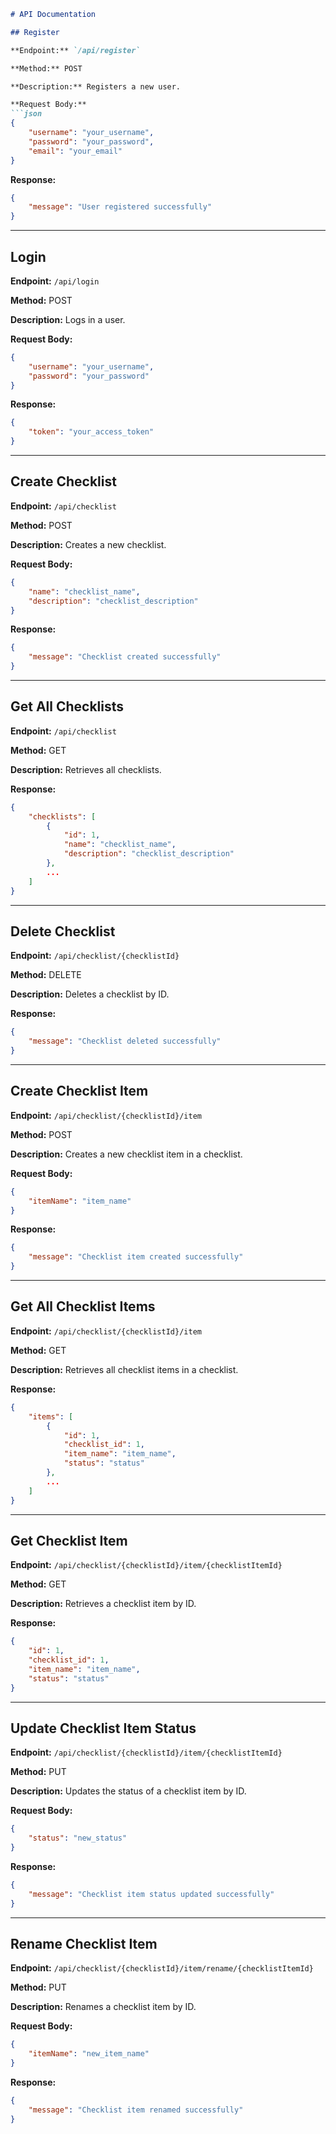 

```markdown
# API Documentation

## Register

**Endpoint:** `/api/register`

**Method:** POST

**Description:** Registers a new user.

**Request Body:**
```json
{
    "username": "your_username",
    "password": "your_password",
    "email": "your_email"
}
```

**Response:**
```json
{
    "message": "User registered successfully"
}
```

---

## Login

**Endpoint:** `/api/login`

**Method:** POST

**Description:** Logs in a user.

**Request Body:**
```json
{
    "username": "your_username",
    "password": "your_password"
}
```

**Response:**
```json
{
    "token": "your_access_token"
}
```

---

## Create Checklist

**Endpoint:** `/api/checklist`

**Method:** POST

**Description:** Creates a new checklist.

**Request Body:**
```json
{
    "name": "checklist_name",
    "description": "checklist_description"
}
```

**Response:**
```json
{
    "message": "Checklist created successfully"
}
```

---

## Get All Checklists

**Endpoint:** `/api/checklist`

**Method:** GET

**Description:** Retrieves all checklists.

**Response:**
```json
{
    "checklists": [
        {
            "id": 1,
            "name": "checklist_name",
            "description": "checklist_description"
        },
        ...
    ]
}
```

---

## Delete Checklist

**Endpoint:** `/api/checklist/{checklistId}`

**Method:** DELETE

**Description:** Deletes a checklist by ID.

**Response:**
```json
{
    "message": "Checklist deleted successfully"
}
```

---

## Create Checklist Item

**Endpoint:** `/api/checklist/{checklistId}/item`

**Method:** POST

**Description:** Creates a new checklist item in a checklist.

**Request Body:**
```json
{
    "itemName": "item_name"
}
```

**Response:**
```json
{
    "message": "Checklist item created successfully"
}
```

---

## Get All Checklist Items

**Endpoint:** `/api/checklist/{checklistId}/item`

**Method:** GET

**Description:** Retrieves all checklist items in a checklist.

**Response:**
```json
{
    "items": [
        {
            "id": 1,
            "checklist_id": 1,
            "item_name": "item_name",
            "status": "status"
        },
        ...
    ]
}
```

---

## Get Checklist Item

**Endpoint:** `/api/checklist/{checklistId}/item/{checklistItemId}`

**Method:** GET

**Description:** Retrieves a checklist item by ID.

**Response:**
```json
{
    "id": 1,
    "checklist_id": 1,
    "item_name": "item_name",
    "status": "status"
}
```

---

## Update Checklist Item Status

**Endpoint:** `/api/checklist/{checklistId}/item/{checklistItemId}`

**Method:** PUT

**Description:** Updates the status of a checklist item by ID.

**Request Body:**
```json
{
    "status": "new_status"
}
```

**Response:**
```json
{
    "message": "Checklist item status updated successfully"
}
```

---

## Rename Checklist Item

**Endpoint:** `/api/checklist/{checklistId}/item/rename/{checklistItemId}`

**Method:** PUT

**Description:** Renames a checklist item by ID.

**Request Body:**
```json
{
    "itemName": "new_item_name"
}
```

**Response:**
```json
{
    "message": "Checklist item renamed successfully"
}
```
